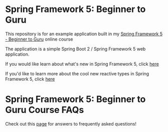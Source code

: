 # Spring Framework 5: Beginner to Guru

This repository is for an example application built in my [Spring Framework 5 - Beginner to Guru](https://courses.springframework.guru/p/spring-framework-5-begginer-to-guru) online course

The application is a simple Spring Boot 2 / Spring Framework 5 web application.

If you would like learn about what's new in Spring Framework 5, click [here](https://springframework.guru/what-is-new-with-spring-framework-5/)

If you'd like to learn more about the cool new reactive types in Spring Framework 5, click [here](https://springframework.guru/spring-web-reactive/)

# Spring Framework 5: Beginner to Guru Course FAQs

Check out this [page](https://github.com/springframeworkguru/spring5webapp/wiki) for answers to frequently asked questions! 

